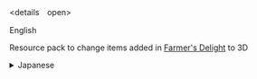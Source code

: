 <details　open><summary>English</summary>

Resource pack to change items added in [Farmer's Delight](https://www.curseforge.com/minecraft/mc-mods/farmers-delight) to 3D

</details>



<details><summary>Japanese</summary>


[Farmer's Delight](https://www.curseforge.com/minecraft/mc-mods/farmers-delight)
で追加されるアイテムを3Dに変更するリソースパック

</details>
